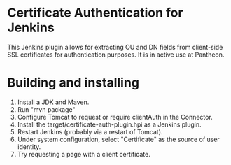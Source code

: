 # Certificate Authentication for Jenkins

This Jenkins plugin allows for extracting OU and DN fields from client-side
SSL certificates for authentication purposes.  It is in active use at Pantheon.

Building and installing
=======================

1. Install a JDK and Maven.
2. Run "mvn package"
3. Configure Tomcat to request or require clientAuth in the Connector.
4. Install the target/certificate-auth-plugin.hpi as a Jenkins plugin.
5. Restart Jenkins (probably via a restart of Tomcat).
6. Under system configuration, select "Certificate" as the source of user identity.
7. Try requesting a page with a client certificate.
